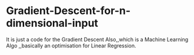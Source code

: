 # Gradient-Descent-for-n-dimensional-input
It is just a code for the Gradient Descent Also,,which is a Machine Learning Algo ,,basically an optimisation for Linear Regression.
